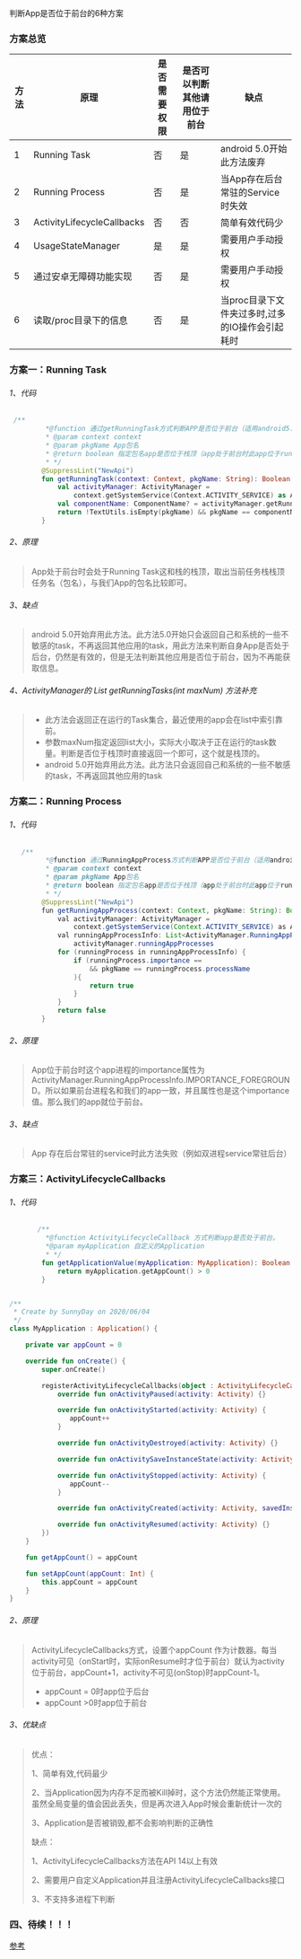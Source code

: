 判断App是否位于前台的6种方案

### 方案总览
| 方法   | 原理                         | 是否需要权限 | 是否可以判断其他请用位于前台 | 缺点                          |
| ---- | -------------------------- | ------ | -------------- | --------------------------- |
| 1    | Running Task               | 否      | 是              | android 5.0开始此方法废弃          |
| 2    | Running Process            | 否      | 是              | 当App存在后台常驻的Service时失效       |
| 3    | ActivityLifecycleCallbacks | 否      | 否              | 简单有效代码少                     |
| 4    | UsageStateManager          | 是      | 是              | 需要用户手动授权                    |
| 5    | 通过安卓无障碍功能实现                | 否      | 是              | 需要用户手动授权                    |
| 6    | 读取/proc目录下的信息              | 否      | 是              | 当proc目录下文件夹过多时,过多的IO操作会引起耗时 |

### 方案一：Running Task

###### 1、代码

```kotlin
 /**
         *@function 通过getRunningTask方式判断APP是否位于前台（适用android5.0以下）
         * @param context context
         * @param pkgName App包名
         * @return boolean 指定包名app是否位于栈顶（app处于前台时此app位于runningTask栈顶）
         * */
        @SuppressLint("NewApi")
        fun getRunningTask(context: Context, pkgName: String): Boolean {
            val activityManager: ActivityManager =
                context.getSystemService(Context.ACTIVITY_SERVICE) as ActivityManager
            val componentName: ComponentName? = activityManager.getRunningTasks(1)[0].topActivity
            return !TextUtils.isEmpty(pkgName) && pkgName == componentName?.packageName
        }
```

###### 2、原理

> App处于前台时会处于Running Task这和栈的栈顶，取出当前任务栈栈顶任务名（包名），与我们App的包名比较即可。

###### 3、缺点

>android 5.0开始弃用此方法。此方法5.0开始只会返回自己和系统的一些不敏感的task，不再返回其他应用的task，用此方法来判断自身App是否处于后台，仍然是有效的，但是无法判断其他应用是否位于前台，因为不再能获取信息。

###### 4、ActivityManager的 List<RunningTaskInfo> getRunningTasks(int maxNum) 方法补充

> - 此方法会返回正在运行的Task集合，最近使用的app会在list中索引靠前。
> - 参数maxNum指定返回list大小，实际大小取决于正在运行的task数量。判断是否位于栈顶时直接返回一个即可，这个就是栈顶的。
> - android 5.0开始弃用此方法。此方法只会返回自己和系统的一些不敏感的task，不再返回其他应用的task

### 方案二：Running Process

###### 1、代码

```java
   /**
         *@function 通过RunningAppProcess方式判断APP是否位于前台（适用android5.0以下）
         * @param context context
         * @param pkgName App包名
         * @return boolean 指定包名app是否位于栈顶（app处于前台时此app位于runningTask栈顶）
         * */
        @SuppressLint("NewApi")
        fun getRunningAppProcess(context: Context, pkgName: String): Boolean {
            val activityManager: ActivityManager =
                context.getSystemService(Context.ACTIVITY_SERVICE) as ActivityManager
            val runningAppProcessInfo: List<ActivityManager.RunningAppProcessInfo> =
                activityManager.runningAppProcesses
            for (runningProcess in runningAppProcessInfo) {
                if (runningProcess.importance ==                                                                        ActivityManager.RunningAppProcessInfo.IMPORTANCE_FOREGROUND
                    && pkgName == runningProcess.processName
                ){
                    return true
                }
            }
            return false
        }
```



###### 2、原理

> App位于前台时这个app进程的importance属性为ActivityManager.RunningAppProcessInfo.IMPORTANCE_FOREGROUND。所以如果前台进程名和我们的app一致，并且属性也是这个importance值。那么我们的app就位于前台。

###### 3、缺点

> App 存在后台常驻的service时此方法失败（例如双进程service常驻后台）

### 方案三：ActivityLifecycleCallbacks

###### 1、代码

```kotlin
       /**
         *@function ActivityLifecycleCallback 方式判断app是否处于前台。
         *@param myApplication 自定义的Application
         * */
        fun getApplicationValue(myApplication: MyApplication): Boolean {
            return myApplication.getAppCount() > 0
        }

```

```kotlin

/**
 * Create by SunnyDay on 2020/06/04
 */
class MyApplication : Application() {

    private var appCount = 0

    override fun onCreate() {
        super.onCreate()

        registerActivityLifecycleCallbacks(object : ActivityLifecycleCallbacks {
            override fun onActivityPaused(activity: Activity) {}

            override fun onActivityStarted(activity: Activity) {
               appCount++
            }

            override fun onActivityDestroyed(activity: Activity) {}

            override fun onActivitySaveInstanceState(activity: Activity, outState: Bundle) {}

            override fun onActivityStopped(activity: Activity) {
               appCount--
            }

            override fun onActivityCreated(activity: Activity, savedInstanceState: Bundle?) {}

            override fun onActivityResumed(activity: Activity) {}
        })
    }

    fun getAppCount() = appCount

    fun setAppCount(appCount: Int) {
        this.appCount = appCount
    }
}
```

###### 2、原理

> ActivityLifecycleCallbacks方式，设置个appCount 作为计数器。每当activity可见（onStart时，实际onResume时才位于前台）就认为activity位于前台，appCount+1，activity不可见(onStop)时appCount-1。
>
> - appCount = 0时app位于后台
> - appCount >0时app位于前台

###### 3、优缺点

> 优点：
>
> 1、简单有效,代码最少
>
> 2、当Application因为内存不足而被Kill掉时，这个方法仍然能正常使用。虽然全局变量的值会因此丢失，但是再次进入App时候会重新统计一次的
>
> 3、Application是否被销毁,都不会影响判断的正确性
>
> 缺点：
>
> 1、ActivityLifecycleCallbacks方法在API 14以上有效
>
> 2、需要用户自定义Application并且注册ActivityLifecycleCallbacks接口
>
> 3、不支持多进程下判断

### 四、待续！！！

[参考](https://github.com/wenmingvs/AndroidProcess)